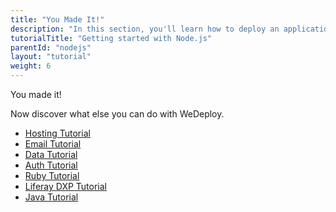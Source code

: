 ```yaml
---
title: "You Made It!"
description: "In this section, you'll learn how to deploy an application using Node.js."
tutorialTitle: "Getting started with Node.js"
parentId: "nodejs"
layout: "tutorial"
weight: 6
---
```


<div class="notfound">
	<div class="notfound-icon">
		<span class="icon-16-thumb-up"></span>
	</div>
	<p class="notfound-text">You made it!</p>
	<p>Now discover what else you can do with WeDeploy.</p>
	<ul class="checklist">
		<li><a href="/tutorials/hosting/get-started/">Hosting Tutorial</a></li>
		<li><a href="/tutorials/email-web/get-started/">Email Tutorial</a></li>
		<li><a href="/tutorials/data-web/get-started/">Data Tutorial</a></li>
		<li><a href="/tutorials/auth-web/get-started/">Auth Tutorial</a></li>
		<li><a href="/tutorials/ruby/get-started/">Ruby Tutorial</a></li>
		<li><a href="/tutorials/liferay-dxp/get-started/">Liferay DXP Tutorial</a></li>
		<li><a href="/tutorials/java/get-started/">Java Tutorial</a></li>
	</ul>
</div>
